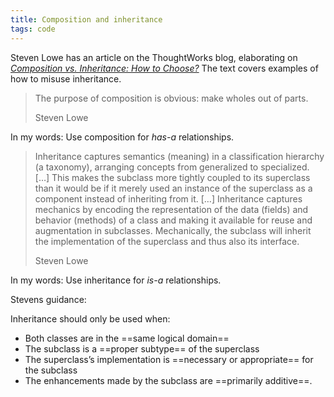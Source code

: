 ```yaml
---
title: Composition and inheritance
tags: code
---
```

Steven Lowe has an article on the ThoughtWorks blog, elaborating on 	[<cite>Composition vs. Inheritance: How to Choose?</cite>](https://www.thoughtworks.com/insights/blog/composition-vs-inheritance-how-choose) The text covers examples of how to misuse inheritance.

> The purpose of composition is obvious: make wholes out of parts. 
> <footer>Steven Lowe</footer>

In my words: Use composition for *has-a* relationships.

> Inheritance captures semantics (meaning) in a classification hierarchy (a taxonomy), arranging concepts from generalized to specialized. […] This makes the subclass more tightly coupled to its superclass than it would be if it merely used an instance of the superclass as a component instead of inheriting from it. […] Inheritance captures mechanics by encoding the representation of the data (fields) and behavior (methods) of a class and making it available for reuse and augmentation in subclasses. Mechanically, the subclass will inherit the implementation of the superclass and thus also its interface.
> <footer>Steven Lowe</footer>

In my words: Use inheritance for *is-a* relationships.

Stevens guidance:

Inheritance should only be used when:
- Both classes are in the ==same logical domain==
- The subclass is a ==proper subtype== of the superclass
- The superclass’s implementation is ==necessary or appropriate== for the subclass
- The enhancements made by the subclass are ==primarily additive==.

